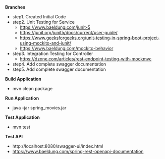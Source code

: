 **Branches**
- step1. Created Initial Code
- step2. Unit Testing for Service
  - https://www.baeldung.com/junit-5
  - https://junit.org/junit5/docs/current/user-guide/
  - https://www.geeksforgeeks.org/unit-testing-in-spring-boot-project-using-mockito-and-junit/
  - https://www.baeldung.com/mockito-behavior
- step3. Integration Testing for Controller
  - https://dzone.com/articles/rest-endpoint-testing-with-mockmvc
- step4. Add complete swagger documentation
- step5. Add complete swagger documentation

**Build Application**
- mvn clean package

**Run Application**
- java -jar spring_movies.jar

**Test Application**
- mvn test

**Test API**
- http://localhost:8080/swagger-ui/index.html
- https://www.baeldung.com/spring-rest-openapi-documentation